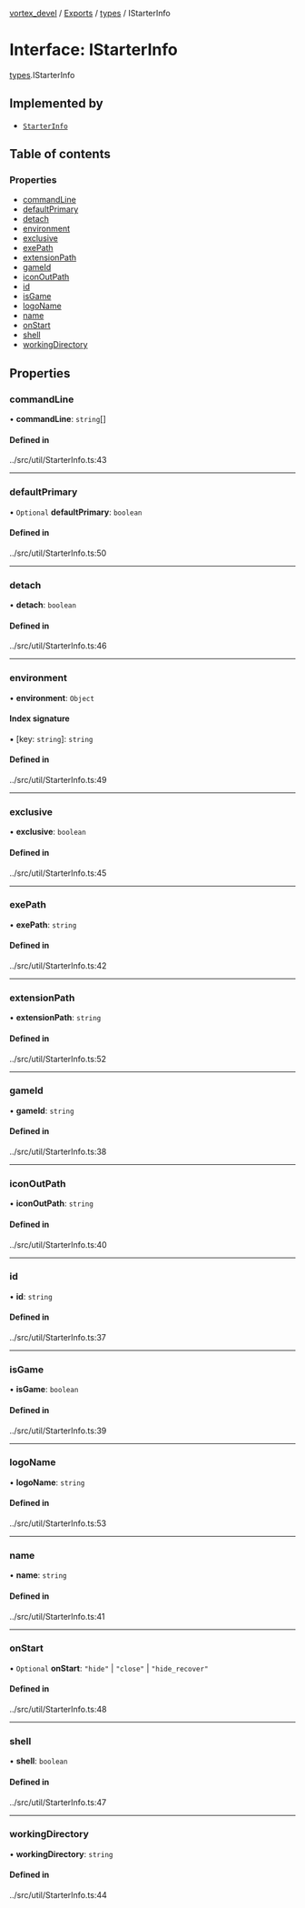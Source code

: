 [vortex_devel](../README.md) / [Exports](../modules.md) / [types](../modules/types.md) / IStarterInfo

# Interface: IStarterInfo

[types](../modules/types.md).IStarterInfo

## Implemented by

- [`StarterInfo`](../classes/util.StarterInfo.md)

## Table of contents

### Properties

- [commandLine](types.IStarterInfo.md#commandline)
- [defaultPrimary](types.IStarterInfo.md#defaultprimary)
- [detach](types.IStarterInfo.md#detach)
- [environment](types.IStarterInfo.md#environment)
- [exclusive](types.IStarterInfo.md#exclusive)
- [exePath](types.IStarterInfo.md#exepath)
- [extensionPath](types.IStarterInfo.md#extensionpath)
- [gameId](types.IStarterInfo.md#gameid)
- [iconOutPath](types.IStarterInfo.md#iconoutpath)
- [id](types.IStarterInfo.md#id)
- [isGame](types.IStarterInfo.md#isgame)
- [logoName](types.IStarterInfo.md#logoname)
- [name](types.IStarterInfo.md#name)
- [onStart](types.IStarterInfo.md#onstart)
- [shell](types.IStarterInfo.md#shell)
- [workingDirectory](types.IStarterInfo.md#workingdirectory)

## Properties

### commandLine

• **commandLine**: `string`[]

#### Defined in

../src/util/StarterInfo.ts:43

___

### defaultPrimary

• `Optional` **defaultPrimary**: `boolean`

#### Defined in

../src/util/StarterInfo.ts:50

___

### detach

• **detach**: `boolean`

#### Defined in

../src/util/StarterInfo.ts:46

___

### environment

• **environment**: `Object`

#### Index signature

▪ [key: `string`]: `string`

#### Defined in

../src/util/StarterInfo.ts:49

___

### exclusive

• **exclusive**: `boolean`

#### Defined in

../src/util/StarterInfo.ts:45

___

### exePath

• **exePath**: `string`

#### Defined in

../src/util/StarterInfo.ts:42

___

### extensionPath

• **extensionPath**: `string`

#### Defined in

../src/util/StarterInfo.ts:52

___

### gameId

• **gameId**: `string`

#### Defined in

../src/util/StarterInfo.ts:38

___

### iconOutPath

• **iconOutPath**: `string`

#### Defined in

../src/util/StarterInfo.ts:40

___

### id

• **id**: `string`

#### Defined in

../src/util/StarterInfo.ts:37

___

### isGame

• **isGame**: `boolean`

#### Defined in

../src/util/StarterInfo.ts:39

___

### logoName

• **logoName**: `string`

#### Defined in

../src/util/StarterInfo.ts:53

___

### name

• **name**: `string`

#### Defined in

../src/util/StarterInfo.ts:41

___

### onStart

• `Optional` **onStart**: ``"hide"`` \| ``"close"`` \| ``"hide_recover"``

#### Defined in

../src/util/StarterInfo.ts:48

___

### shell

• **shell**: `boolean`

#### Defined in

../src/util/StarterInfo.ts:47

___

### workingDirectory

• **workingDirectory**: `string`

#### Defined in

../src/util/StarterInfo.ts:44
